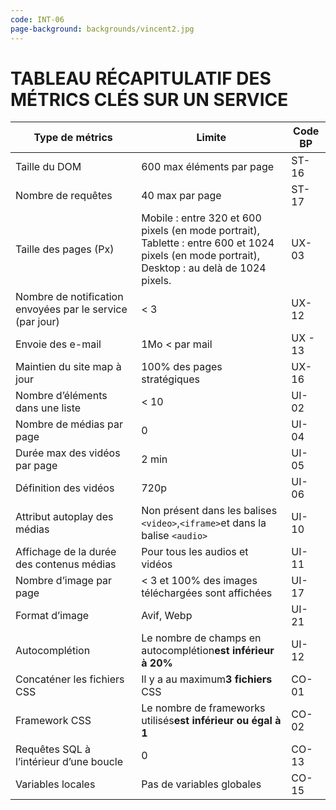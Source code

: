 ```yaml
---
code: INT-06
page-background: backgrounds/vincent2.jpg
---
```

# TABLEAU RÉCAPITULATIF DES MÉTRICS CLÉS SUR UN SERVICE


| Type de métrics                                           | Limite                                                                                                                                                      | Code BP |
| ---------------------------------------------------------- | ----------------------------------------------------------------------------------------------------------------------------------------------------------- | ------- |
| Taille du DOM                                              | 600 max éléments par page                                                                                                                                 | ST-16   |
| Nombre de requêtes                                        | 40 max par page                                                                                                                                             | ST-17   |
| Taille des pages (Px)                                      | Mobile : entre 320 et 600 pixels (en mode portrait),<br /> Tablette : entre 600 et 1024 pixels (en mode portrait),<br /> Desktop : au delà de 1024 pixels. | UX-03   |
| Nombre de notification envoyées par le service (par jour) | < 3                                                                                                                                                         | UX-12   |
| Envoie des e-mail                                          | 1Mo < par mail                                                                                                                                              | UX - 13 |
| Maintien du site map à jour                               | 100% des pages stratégiques                                                                                                                                | UX-16   |
| Nombre d’éléments dans une liste                        | < 10                                                                                                                                                        | UI-02   |
| Nombre de médias par page                                 | 0                                                                                                                                                           | UI-04   |
| Durée max des vidéos par page                            | 2 min                                                                                                                                                       | UI-05   |
| Définition des vidéos                                    | 720p                                                                                                                                                        | UI-06   |
| Attribut autoplay des médias                              | Non présent dans les balises ``<video>``,``<iframe>``et dans la balise ``<audio>``                                                                         | UI-10   |
| Affichage de la durée des contenus médias                | Pour tous les audios et vidéos                                                                                                                             | UI-11   |
| Nombre d’image par page                                   | < 3 et 100% des images téléchargées sont affichées                                                                                                      | UI-17   |
| Format d’image                                            | Avif, Webp                                                                                                                                                  | UI-21   |
| Autocomplétion                                            | Le nombre de champs en autocomplétion**est inférieur à 20%**                                                                                       | UI-12   |
| Concaténer les fichiers CSS                               | Il y a au maximum**3 fichiers** CSS                                                                                                                   | CO-01   |
| Framework CSS                                              | Le nombre de frameworks utilisés**est inférieur ou égal à 1**                                                                                     | CO-02   |
| Requêtes SQL à l’intérieur d’une boucle               | 0                                                                                                                                                           | CO-13   |
| Variables locales                                          | Pas de variables globales                                                                                                                                   | CO-15   |
